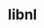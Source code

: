 ---
title: "libnl"
layout: cache
categories: [package, v0.21.1]
meta: {"versions": ["3.3.0"], "compilers": ["gcc@=11.3.0", "gcc@=7.3.1", "gcc@=7.5.0"], "oss": ["amzn2", "ubuntu18.04", "ubuntu22.04"], "platforms": ["linux"], "targets": ["aarch64", "neoverse_n1", "x86_64_v3"], "stacks": ["aws-isc", "aws-isc-aarch64", "ml-linux-x86_64-cuda", "radiuss", "root"], "num_specs": 8, "num_specs_by_stack": {"aws-isc-aarch64": 4, "root": 8, "aws-isc": 2, "radiuss": 1, "ml-linux-x86_64-cuda": 1}}
spec_details: [{"hash": "hntni6ivpqozblmhsnnt7yg6orvdu66l", "compiler": "gcc@=7.3.1", "versions": ["3.3.0"], "os": "amzn2", "platform": "linux", "target": "aarch64", "variants": ["build_system=autotools"], "stacks": ["aws-isc-aarch64", "root"], "size": "-", "tarball": "https://binaries.spack.io/releases/v0.21.1/build_cache/linux-amzn2-aarch64/gcc-7.3.1/libnl-3.3.0/linux-amzn2-aarch64-gcc-7.3.1-libnl-3.3.0-hntni6ivpqozblmhsnnt7yg6orvdu66l.spack"}, {"hash": "yinhwhuvttqboofgoqamhe5sjjq3anyq", "compiler": "gcc@=7.3.1", "versions": ["3.3.0"], "os": "amzn2", "platform": "linux", "target": "aarch64", "variants": ["build_system=autotools"], "stacks": ["aws-isc-aarch64", "root"], "size": "-", "tarball": "https://binaries.spack.io/releases/v0.21.1/build_cache/linux-amzn2-aarch64/gcc-7.3.1/libnl-3.3.0/linux-amzn2-aarch64-gcc-7.3.1-libnl-3.3.0-yinhwhuvttqboofgoqamhe5sjjq3anyq.spack"}, {"hash": "scaapybvtcuut5ugglcnzpfhxxzvfder", "compiler": "gcc@=7.3.1", "versions": ["3.3.0"], "os": "amzn2", "platform": "linux", "target": "neoverse_n1", "variants": ["build_system=autotools"], "stacks": ["aws-isc-aarch64", "root"], "size": "-", "tarball": "https://binaries.spack.io/releases/v0.21.1/build_cache/linux-amzn2-neoverse_n1/gcc-7.3.1/libnl-3.3.0/linux-amzn2-neoverse_n1-gcc-7.3.1-libnl-3.3.0-scaapybvtcuut5ugglcnzpfhxxzvfder.spack"}, {"hash": "mg2baaybutf6kbztcvjbiledjp54e5iz", "compiler": "gcc@=7.3.1", "versions": ["3.3.0"], "os": "amzn2", "platform": "linux", "target": "neoverse_n1", "variants": ["build_system=autotools"], "stacks": ["aws-isc-aarch64", "root"], "size": "-", "tarball": "https://binaries.spack.io/releases/v0.21.1/build_cache/linux-amzn2-neoverse_n1/gcc-7.3.1/libnl-3.3.0/linux-amzn2-neoverse_n1-gcc-7.3.1-libnl-3.3.0-mg2baaybutf6kbztcvjbiledjp54e5iz.spack"}, {"hash": "4t6spuydrstidtpb3esop7f54vnkc4dj", "compiler": "gcc@=7.3.1", "versions": ["3.3.0"], "os": "amzn2", "platform": "linux", "target": "x86_64_v3", "variants": ["build_system=autotools"], "stacks": ["aws-isc", "root"], "size": "-", "tarball": "https://binaries.spack.io/releases/v0.21.1/build_cache/linux-amzn2-x86_64_v3/gcc-7.3.1/libnl-3.3.0/linux-amzn2-x86_64_v3-gcc-7.3.1-libnl-3.3.0-4t6spuydrstidtpb3esop7f54vnkc4dj.spack"}, {"hash": "2szc24lv5hph7rph6frqbpreh47v5mlg", "compiler": "gcc@=7.3.1", "versions": ["3.3.0"], "os": "amzn2", "platform": "linux", "target": "x86_64_v3", "variants": ["build_system=autotools"], "stacks": ["aws-isc", "root"], "size": "-", "tarball": "https://binaries.spack.io/releases/v0.21.1/build_cache/linux-amzn2-x86_64_v3/gcc-7.3.1/libnl-3.3.0/linux-amzn2-x86_64_v3-gcc-7.3.1-libnl-3.3.0-2szc24lv5hph7rph6frqbpreh47v5mlg.spack"}, {"hash": "f37iqqgkhtfjhpjapknquotvwtkyvi5g", "compiler": "gcc@=7.5.0", "versions": ["3.3.0"], "os": "ubuntu18.04", "platform": "linux", "target": "x86_64_v3", "variants": ["build_system=autotools"], "stacks": ["radiuss", "root"], "size": "-", "tarball": "https://binaries.spack.io/releases/v0.21.1/build_cache/linux-ubuntu18.04-x86_64_v3/gcc-7.5.0/libnl-3.3.0/linux-ubuntu18.04-x86_64_v3-gcc-7.5.0-libnl-3.3.0-f37iqqgkhtfjhpjapknquotvwtkyvi5g.spack"}, {"hash": "v3oo7wlrhtm4bw4j6yoyo3f2tgp27vvz", "compiler": "gcc@=11.3.0", "versions": ["3.3.0"], "os": "ubuntu22.04", "platform": "linux", "target": "x86_64_v3", "variants": ["build_system=autotools"], "stacks": ["ml-linux-x86_64-cuda", "root"], "size": "-", "tarball": "https://binaries.spack.io/releases/v0.21.1/build_cache/linux-ubuntu22.04-x86_64_v3/gcc-11.3.0/libnl-3.3.0/linux-ubuntu22.04-x86_64_v3-gcc-11.3.0-libnl-3.3.0-v3oo7wlrhtm4bw4j6yoyo3f2tgp27vvz.spack"}]
---